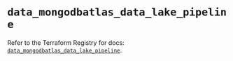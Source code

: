 # `data_mongodbatlas_data_lake_pipeline`

Refer to the Terraform Registry for docs: [`data_mongodbatlas_data_lake_pipeline`](https://registry.terraform.io/providers/mongodb/mongodbatlas/1.21.0/docs/data-sources/data_lake_pipeline).
